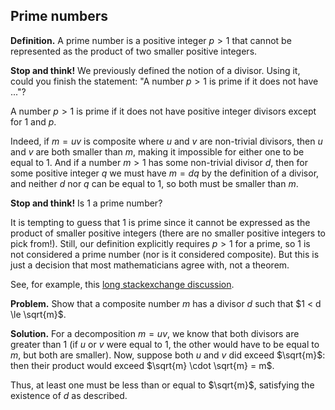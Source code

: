 ## Prime numbers
__Definition.__ A prime number is a positive integer $p > 1$ that cannot be represented as the product of two smaller positive integers.

__Stop and think!__ We previously defined the notion of a divisor. Using it, could you finish the statement: "A number $p > 1$ is prime if it does not have ..."?

A number $p > 1$ is prime if it does not have positive integer divisors except for $1$ and $p$.

Indeed, if $m = uv$ is composite where $u$ and $v$ are non-trivial divisors, then $u$ and $v$ are both smaller than $m$, making it impossible for either one to be equal to $1$. And if a number $m > 1$ has some non-trivial divisor $d$, then for some positive integer $q$ we must have $m = dq$ by the definition of a divisor, and neither $d$ nor $q$ can be equal to $1$, so both must be smaller than $m$.

__Stop and think!__ Is $1$ a prime number? 

It is tempting to guess that $1$ is prime since it cannot be expressed as the product of smaller positive integers (there are no smaller positive integers to pick from!). Still, our definition explicitly requires $p > 1$ for a prime, so $1$ is not considered a prime number (nor is it considered composite). But this is just a decision that most mathematicians agree with, not a theorem. 

See, for example, this [long stackexchange discussion](https://math.stackexchange.com/questions/120/why-is-1-not-a-prime-number).

__Problem.__ Show that a composite number $m$ has a divisor $d$ such that $1 < d \le \sqrt{m}$.

__Solution.__ For a decomposition $m = uv$, we know that both divisors are greater than $1$ (if $u$ or $v$ were equal to $1$, the other would have to be equal to $m$, but both are smaller). Now, suppose both $u$ and $v$ did exceed $\sqrt{m}$: then their product would exceed $\sqrt{m} \cdot \sqrt{m} = m$.

Thus, at least one must be less than or equal to $\sqrt{m}$, satisfying the existence of $d$ as described.
